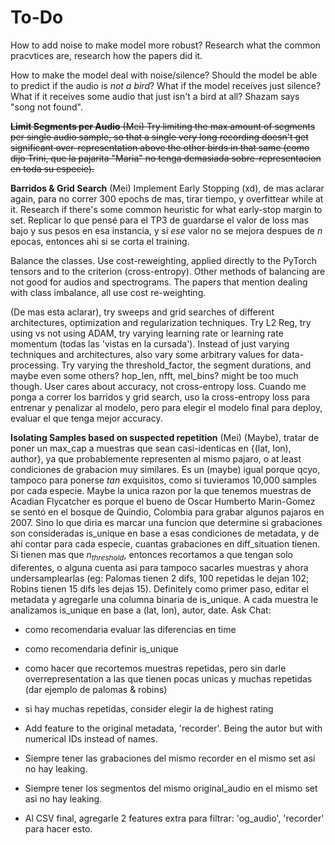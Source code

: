 # To-Do

How to add noise to make model more robust? Research what the common pracvtices are, research how the papers did it.

How to make the model deal with noise/silence? Should the model be able to predict if the audio is *not a bird*? What if the model receives just silence? What if it receives some audio that just isn't a bird at all? Shazam says "song not found".



~~**Limit Segments per Audio** (Mei)
Try limiting the max amount of segments per single audio sample, so that a single very long recording doesn't get significant over-representation above the other birds in that same (como dijo Trini, que la pajarita "Maria" no tenga demasiada sobre-representacion en toda su especie).~~

**Barridos & Grid Search** (Mei)
Implement Early Stopping (xd), de mas aclarar again, para no correr 300 epochs de mas, tirar tiempo, y overfittear while at it. Research if there's some common heuristic for what early-stop margin to set. Replicar lo que pensé para el TP3 de guardarse el valor de loss mas bajo y sus pesos en esa instancia, y si *ese* valor no se mejora despues de $n$ epocas, entonces ahi si se corta el training.

Balance the classes. Use cost-reweighting, applied directly to the PyTorch tensors and to the criterion (cross-entropy). Other methods of balancing are not good for audios and spectrograms. The papers that mention dealing with class imbalance, all use cost re-weighting.

(De mas esta aclarar), try sweeps and grid searches of different architectures, optimization and regularization techniques. Try L2 Reg, try using vs not using ADAM, try varying learning rate or learning rate momentum (todas las 'vistas en la cursada'). Instead of just varying techniques and architectures, also vary some arbitrary values for data-processing. Try varying the threshold_factor, the segment durations, and maybe even some others? hop_len, nfft, mel_bins? might be too much though. User cares about accuracy, not cross-entropy loss. Cuando me ponga a correr los barridos y grid search, uso la cross-entropy loss para entrenar y penalizar al modelo, pero para elegir el modelo final para deploy, evaluar el que tenga mejor accuracy.

**Isolating Samples based on suspected repetition** (Mei)
(Maybe), tratar de poner un max_cap a muestras que sean casi-identicas en {(lat, lon), author}, ya que probablemente representen al mismo pajaro, o at least condiciones de grabacion muy similares. Es un (maybe) igual porque qcyo, tampoco para ponerse *tan* exquisitos, como si tuvieramos 10,000 samples por cada especie. Maybe la unica razon por la que tenemos muestras de Acadian Flycatcher es porque el bueno de Oscar Humberto Marin-Gomez se sentó en el bosque de Quindio, Colombia para grabar algunos pajaros en 2007. Sino lo que diria es marcar una funcion que determine si grabaciones son consideradas is_unique en base a esas condiciones de metadata, y de ahi contar para cada especie, cuantas grabaciones en diff_situation tienen. Si tienen mas que $n_{threshold}$, entonces recortamos a que tengan solo diferentes, o alguna cuenta asi para tampoco sacarles muestras y ahora undersamplearlas (eg: Palomas tienen 2 difs, 100 repetidas le dejan 102; Robins tienen 15 difs les dejas 15). Definitely como primer paso, editar el metadata y agregarle una columna binaria de is_unique. A cada muestra le analizamos is_unique en base a (lat, lon), autor, date. Ask Chat:

- como recomendaria evaluar las diferencias en time
- como recomendaria definir is_unique
- como hacer que recortemos muestras repetidas, pero sin darle overrepresentation a las que tienen pocas unicas y muchas repetidas (dar ejemplo de palomas & robins)
- si hay muchas repetidas, consider elegir la de highest rating

- Add feature to the original metadata, 'recorder'. Being the autor but with numerical IDs instead of names.
- Siempre tener las grabaciones del mismo recorder en el mismo set asi no hay leaking.
- Siempre tener los segmentos del mismo original_audio en el mismo set asi no hay leaking.
- Al CSV final, agregarle 2 features extra para filtrar: 'og_audio', 'recorder' para hacer esto.
